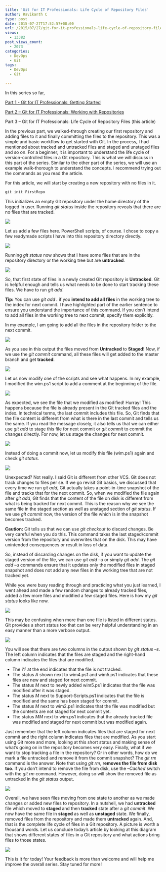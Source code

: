 ```yaml
---
title: 'Git for IT Professionals: Life Cycle of Repository Files'
author: Ravikanth C
type: post
date: 2015-07-27T17:52:57+00:00
url: /2015/07/27/git-for-it-professionals-life-cycle-of-repository-files-2/
views:
  - 13382
post_views_count:
  - 2073
categories:
  - DevOps
  - Git
tags:
  - DevOps
  - Git

---
```

In this series so far,

[Part 1 - Git for IT Professionals: Getting Started](/2015/07/13/git-for-it-professionals-getting-started-2/)

[Part 2 – Git for IT Professionals: Working with Repositories](/2015/07/15/git-for-it-professionals-working-with-repositories/)

Part 3 – Git for IT Professionals: Life Cycle of Repository Files (this article)

In the previous part, we walked-through creating our first repository and adding files to it and finally committing the files to the repository. This was a simple and basic workflow to get started with Git. In the process, I had mentioned about tracked and untracked files and staged and unstaged files and so on. For a beginner, it is important to understand the life cycle of version-controlled files in a Git repository. This is what we will discuss in this part of the series. Similar to the other part of the series, we will use an example walk-thorough to understand the concepts. I recommend trying out the commands as you read the article.

For this article, we will start by creating a new repository with no files in it.

```powershell
git init FirstRepo
```

This initializes an empty Git repository under the home directory of the logged in user. Running _git status_ inside the repository reveals that there are no files that are tracked.

![](/images/git31.png)

Let us add a few files here. PowerShell scripts, of course. I chose to copy a few readymade scripts I have into this repository directory directly.

![](/images/git32.png)

Running _git status_ now shows that I have some files that are in the repository directory or the working tree but are **untracked**.

![](/images/git33.png)

So, that first state of files in a newly created Git repository is **Untracked**. Git is helpful enough and tells us what needs to be done to start tracking these files. We have to run _git add_.

**Tip:** You can use _git add ._ if you **intend to add all files** in the working tree to the index for next commit. I have highlighted part of the earlier sentence to ensure you understand the importance of this command. If you don’t intend to add all files in the working tree to next commit, specify them explicitly.

In my example, I am going to add all the files in the repository folder to the next commit.

![](/images/git34.png)

As you see in this output the files moved from **Untracked** to **Staged**! Now, if we use the _git commit_ command, all these files will get added to the master branch and get **tracked**.

![](/images/git35.png)

Let us now modify one of the scripts and see what happens. In my example, I modified the wim.ps1 script to add a comment at the beginning of the file.

![](/images/git36.png)

As expected, we see the file that we modified as modified! Hurray! This happens because the file is already present in the Git tracked files and the index. In technical terms, the last commit includes this file. So, Git finds that the file content is different from what is there in the last commit and tells us the same. If you read the message closely, it also tells us that we can either use _git add_ to stage this file for next commit or _git commit_ to commit the changes directly. For now, let us stage the changes for next commit.

![](/images/git37.png)

Instead of doing a commit now, let us modify this file (wim.ps1) again and check _git status_.

![](/images/git38.png)

Unexpected? Not really. I said Git is different from other VCS. Git does not track changes to files per se. If we go revisit Git basics, we discussed that every time we run _git add_, Git actually takes a point-in-time snapshot of the file and tracks that for the next commit. So, when we modified the file again after _git add_, Git finds that the content of the file on disk is different from what is being tracked for next commit. This is the reason why we see the same file in the staged section as well as unstaged section of _git status_. If we use _git commit_ now, the version of the file which is in the snapshot becomes tracked.

**Caution:** Git tells us that we can use _git checkout_ to discard changes. Be very careful when you do this. This command takes the last staged/commit version from the repository and overwrites that on the disk. This may have unintended consequences or result in loss of data.

So, instead of discarding changes on the disk, if you want to update the staged version of the file, we can use _git add –u_ or simply _git add_. The _git add –u_ commands ensure that it updates only the modified files in staged snapshot and does not add any new files in the working tree that are not tracked yet.

While you were busy reading through and practicing what you just learned, I went ahead and made a few random changes to already tracked files, added a few more files and modified a few staged files. Here is how my _git status_ looks like now.

![](/images/git39.png)

This may be confusing when more than one file is listed in different states. Git provides a short status too that can be very helpful understanding in an easy manner than a more verbose output.

![](/images/git310.png)

You will see that there are two columns in the output shown by _git status –s_. The left column indicates that the files are staged and the right-hand column indicates the files that are modified.

  * The _??_ at the end indicates that the file is not tracked.
  * The status _A_ shown next to wim4.ps1 and wim5.ps1 indicates that these files are new and staged for next commit.
  * The status _M_ next to newly added wim5.ps1 indicates that the file was modified after it was staged.
  * The status _M_ next to Support-Scripts.ps1 indicates that the file is modified and the same has been staged for commit.
  * The status _M_ next to wim2.ps1 indicates that the file was modified but the contents are not staged for next commit yet.
  * The status _MM_ next to wim.ps1 indicates that the already tracked file was modified and staged for next commit but was modified again.

Just remember that the left column indicates files that are staged for next commit and the right column indicates files that are modified. As you start using Git more and more, looking at this short status and making sense of what’s going on in the repository becomes very easy. Finally, what if we want to stop tracking a file in the repository? Or in other words, how do we mark a file untracked and remove it from the commit snapshot? The _git rm_ command is the answer. Note that using _git rm_, **removes the file from disk too**. If you don’t intend to remove the file from disk, use the _&#8211;Cached_ switch with the _git rm_ command. However, doing so will show the removed file as untracked in the _git status_ output.

![](/images/git311.png)

Overall, we have seen files moving from one state to another as we made changes or added new files to repository. In a nutshell, we had **untracked** file which moved to **staged** and then **tracked** state after a _git commit_. We now have the same file in **staged** as well as **unstaged** state. We finally, removed files from the repository and made them **untracked** again. And, that is the complete life cycle of files in a Git repository. A picture is worth a thousand words. Let us conclude today’s article by looking at this diagram that shows different states of files in a Git repository and what actions bring files to those states.

![](/images/git312.png)

This is it for today! Your feedback is more than welcome and will help me improve the overall series. Stay tuned for more!
